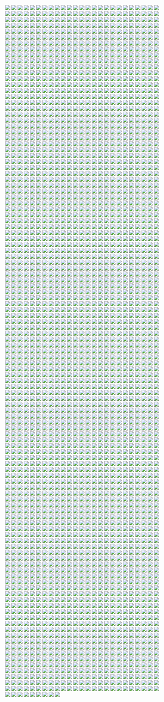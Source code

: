 <img src = "/1.jpg">
<img src = "/2.jpg">
<img src = "/3.jpg">
<img src = "/4.jpg">
<img src = "/5.jpg">
<img src = "/6.jpg">
<img src = "/7.jpg">
<img src = "/8.jpg">
<img src = "/9.jpg">
<img src = "/10.jpg">
<img src = "/11.jpg">
<img src = "/12.jpg">
<img src = "/13.jpg">
<img src = "/14.jpg">
<img src = "/15.jpg">
<img src = "/16.jpg">
<img src = "/17.jpg">
<img src = "/18.jpg">
<img src = "/19.jpg">
<img src = "/20.jpg">
<img src = "/21.jpg">
<img src = "/22.jpg">
<img src = "/23.jpg">
<img src = "/24.jpg">
<img src = "/25.jpg">
<img src = "/26.jpg">
<img src = "/27.jpg">
<img src = "/28.jpg">
<img src = "/29.jpg">
<img src = "/30.jpg">
<img src = "/31.jpg">
<img src = "/32.jpg">
<img src = "/33.jpg">
<img src = "/34.jpg">
<img src = "/35.jpg">
<img src = "/36.jpg">
<img src = "/37.jpg">
<img src = "/38.jpg">
<img src = "/39.jpg">
<img src = "/40.jpg">
<img src = "/41.jpg">
<img src = "/42.jpg">
<img src = "/43.jpg">
<img src = "/44.jpg">
<img src = "/45.jpg">
<img src = "/46.jpg">
<img src = "/47.jpg">
<img src = "/48.jpg">
<img src = "/49.jpg">
<img src = "/50.jpg">
<img src = "/51.jpg">
<img src = "/52.jpg">
<img src = "/53.jpg">
<img src = "/54.jpg">
<img src = "/55.jpg">
<img src = "/56.jpg">
<img src = "/57.jpg">
<img src = "/58.jpg">
<img src = "/59.jpg">
<img src = "/60.jpg">
<img src = "/61.jpg">
<img src = "/62.jpg">
<img src = "/63.jpg">
<img src = "/64.jpg">
<img src = "/65.jpg">
<img src = "/66.jpg">
<img src = "/67.jpg">
<img src = "/68.jpg">
<img src = "/69.jpg">
<img src = "/70.jpg">
<img src = "/71.jpg">
<img src = "/72.jpg">
<img src = "/73.jpg">
<img src = "/74.jpg">
<img src = "/75.jpg">
<img src = "/76.jpg">
<img src = "/77.jpg">
<img src = "/78.jpg">
<img src = "/79.jpg">
<img src = "/80.jpg">
<img src = "/81.jpg">
<img src = "/82.jpg">
<img src = "/83.jpg">
<img src = "/84.jpg">
<img src = "/85.jpg">
<img src = "/86.jpg">
<img src = "/87.jpg">
<img src = "/88.jpg">
<img src = "/89.jpg">
<img src = "/90.jpg">
<img src = "/91.jpg">
<img src = "/92.jpg">
<img src = "/93.jpg">
<img src = "/94.jpg">
<img src = "/95.jpg">
<img src = "/96.jpg">
<img src = "/97.jpg">
<img src = "/98.jpg">
<img src = "/99.jpg">
<img src = "/100.jpg">
<img src = "/101.jpg">
<img src = "/102.jpg">
<img src = "/103.jpg">
<img src = "/104.jpg">
<img src = "/105.jpg">
<img src = "/106.jpg">
<img src = "/107.jpg">
<img src = "/108.jpg">
<img src = "/109.jpg">
<img src = "/110.jpg">
<img src = "/111.jpg">
<img src = "/112.jpg">
<img src = "/113.jpg">
<img src = "/114.jpg">
<img src = "/115.jpg">
<img src = "/116.jpg">
<img src = "/117.jpg">
<img src = "/118.jpg">
<img src = "/119.jpg">
<img src = "/120.jpg">
<img src = "/121.jpg">
<img src = "/122.jpg">
<img src = "/123.jpg">
<img src = "/124.jpg">
<img src = "/125.jpg">
<img src = "/126.jpg">
<img src = "/127.jpg">
<img src = "/128.jpg">
<img src = "/129.jpg">
<img src = "/130.jpg">
<img src = "/131.jpg">
<img src = "/132.jpg">
<img src = "/133.jpg">
<img src = "/134.jpg">
<img src = "/135.jpg">
<img src = "/136.jpg">
<img src = "/137.jpg">
<img src = "/138.jpg">
<img src = "/139.jpg">
<img src = "/140.jpg">
<img src = "/141.jpg">
<img src = "/142.jpg">
<img src = "/143.jpg">
<img src = "/144.jpg">
<img src = "/145.jpg">
<img src = "/146.jpg">
<img src = "/147.jpg">
<img src = "/148.jpg">
<img src = "/149.jpg">
<img src = "/150.jpg">
<img src = "/151.jpg">
<img src = "/152.jpg">
<img src = "/153.jpg">
<img src = "/154.jpg">
<img src = "/155.jpg">
<img src = "/156.jpg">
<img src = "/157.jpg">
<img src = "/158.jpg">
<img src = "/159.jpg">
<img src = "/160.jpg">
<img src = "/161.jpg">
<img src = "/162.jpg">
<img src = "/163.jpg">
<img src = "/164.jpg">
<img src = "/165.jpg">
<img src = "/166.jpg">
<img src = "/167.jpg">
<img src = "/168.jpg">
<img src = "/169.jpg">
<img src = "/170.jpg">
<img src = "/171.jpg">
<img src = "/172.jpg">
<img src = "/173.jpg">
<img src = "/174.jpg">
<img src = "/175.jpg">
<img src = "/176.jpg">
<img src = "/177.jpg">
<img src = "/178.jpg">
<img src = "/179.jpg">
<img src = "/180.jpg">
<img src = "/181.jpg">
<img src = "/182.jpg">
<img src = "/183.jpg">
<img src = "/184.jpg">
<img src = "/185.jpg">
<img src = "/186.jpg">
<img src = "/187.jpg">
<img src = "/188.jpg">
<img src = "/189.jpg">
<img src = "/190.jpg">
<img src = "/191.jpg">
<img src = "/192.jpg">
<img src = "/193.jpg">
<img src = "/194.jpg">
<img src = "/195.jpg">
<img src = "/196.jpg">
<img src = "/197.jpg">
<img src = "/198.jpg">
<img src = "/199.jpg">
<img src = "/200.jpg">
<img src = "/201.jpg">
<img src = "/202.jpg">
<img src = "/203.jpg">
<img src = "/204.jpg">
<img src = "/205.jpg">
<img src = "/206.jpg">
<img src = "/207.jpg">
<img src = "/208.jpg">
<img src = "/209.jpg">
<img src = "/210.jpg">
<img src = "/211.jpg">
<img src = "/212.jpg">
<img src = "/213.jpg">
<img src = "/214.jpg">
<img src = "/215.jpg">
<img src = "/216.jpg">
<img src = "/217.jpg">
<img src = "/218.jpg">
<img src = "/219.jpg">
<img src = "/220.jpg">
<img src = "/221.jpg">
<img src = "/222.jpg">
<img src = "/223.jpg">
<img src = "/224.jpg">
<img src = "/225.jpg">
<img src = "/226.jpg">
<img src = "/227.jpg">
<img src = "/228.jpg">
<img src = "/229.jpg">
<img src = "/230.jpg">
<img src = "/231.jpg">
<img src = "/232.jpg">
<img src = "/233.jpg">
<img src = "/234.jpg">
<img src = "/235.jpg">
<img src = "/236.jpg">
<img src = "/237.jpg">
<img src = "/238.jpg">
<img src = "/239.jpg">
<img src = "/240.jpg">
<img src = "/241.jpg">
<img src = "/242.jpg">
<img src = "/243.jpg">
<img src = "/244.jpg">
<img src = "/245.jpg">
<img src = "/246.jpg">
<img src = "/247.jpg">
<img src = "/248.jpg">
<img src = "/249.jpg">
<img src = "/250.jpg">
<img src = "/251.jpg">
<img src = "/252.jpg">
<img src = "/253.jpg">
<img src = "/254.jpg">
<img src = "/255.jpg">
<img src = "/256.jpg">
<img src = "/257.jpg">
<img src = "/258.jpg">
<img src = "/259.jpg">
<img src = "/260.jpg">
<img src = "/261.jpg">
<img src = "/262.jpg">
<img src = "/263.jpg">
<img src = "/264.jpg">
<img src = "/265.jpg">
<img src = "/266.jpg">
<img src = "/267.jpg">
<img src = "/268.jpg">
<img src = "/269.jpg">
<img src = "/270.jpg">
<img src = "/271.jpg">
<img src = "/272.jpg">
<img src = "/273.jpg">
<img src = "/274.jpg">
<img src = "/275.jpg">
<img src = "/276.jpg">
<img src = "/277.jpg">
<img src = "/278.jpg">
<img src = "/279.jpg">
<img src = "/280.jpg">
<img src = "/281.jpg">
<img src = "/282.jpg">
<img src = "/283.jpg">
<img src = "/284.jpg">
<img src = "/285.jpg">
<img src = "/286.jpg">
<img src = "/287.jpg">
<img src = "/288.jpg">
<img src = "/289.jpg">
<img src = "/290.jpg">
<img src = "/291.jpg">
<img src = "/292.jpg">
<img src = "/293.jpg">
<img src = "/294.jpg">
<img src = "/295.jpg">
<img src = "/296.jpg">
<img src = "/297.jpg">
<img src = "/298.jpg">
<img src = "/299.jpg">
<img src = "/300.jpg">
<img src = "/301.jpg">
<img src = "/302.jpg">
<img src = "/303.jpg">
<img src = "/304.jpg">
<img src = "/305.jpg">
<img src = "/306.jpg">
<img src = "/307.jpg">
<img src = "/308.jpg">
<img src = "/309.jpg">
<img src = "/310.jpg">
<img src = "/311.jpg">
<img src = "/312.jpg">
<img src = "/313.jpg">
<img src = "/314.jpg">
<img src = "/315.jpg">
<img src = "/316.jpg">
<img src = "/317.jpg">
<img src = "/318.jpg">
<img src = "/319.jpg">
<img src = "/320.jpg">
<img src = "/321.jpg">
<img src = "/322.jpg">
<img src = "/323.jpg">
<img src = "/324.jpg">
<img src = "/325.jpg">
<img src = "/326.jpg">
<img src = "/327.jpg">
<img src = "/328.jpg">
<img src = "/329.jpg">
<img src = "/330.jpg">
<img src = "/331.jpg">
<img src = "/332.jpg">
<img src = "/333.jpg">
<img src = "/334.jpg">
<img src = "/335.jpg">
<img src = "/336.jpg">
<img src = "/337.jpg">
<img src = "/338.jpg">
<img src = "/339.jpg">
<img src = "/340.jpg">
<img src = "/341.jpg">
<img src = "/342.jpg">
<img src = "/343.jpg">
<img src = "/344.jpg">
<img src = "/345.jpg">
<img src = "/346.jpg">
<img src = "/347.jpg">
<img src = "/348.jpg">
<img src = "/349.jpg">
<img src = "/350.jpg">
<img src = "/351.jpg">
<img src = "/352.jpg">
<img src = "/353.jpg">
<img src = "/354.jpg">
<img src = "/355.jpg">
<img src = "/356.jpg">
<img src = "/357.jpg">
<img src = "/358.jpg">
<img src = "/359.jpg">
<img src = "/360.jpg">
<img src = "/361.jpg">
<img src = "/362.jpg">
<img src = "/363.jpg">
<img src = "/364.jpg">
<img src = "/365.jpg">
<img src = "/366.jpg">
<img src = "/367.jpg">
<img src = "/368.jpg">
<img src = "/369.jpg">
<img src = "/370.jpg">
<img src = "/371.jpg">
<img src = "/372.jpg">
<img src = "/373.jpg">
<img src = "/374.jpg">
<img src = "/375.jpg">
<img src = "/376.jpg">
<img src = "/377.jpg">
<img src = "/378.jpg">
<img src = "/379.jpg">
<img src = "/380.jpg">
<img src = "/381.jpg">
<img src = "/382.jpg">
<img src = "/383.jpg">
<img src = "/384.jpg">
<img src = "/385.jpg">
<img src = "/386.jpg">
<img src = "/387.jpg">
<img src = "/388.jpg">
<img src = "/389.jpg">
<img src = "/390.jpg">
<img src = "/391.jpg">
<img src = "/392.jpg">
<img src = "/393.jpg">
<img src = "/394.jpg">
<img src = "/395.jpg">
<img src = "/396.jpg">
<img src = "/397.jpg">
<img src = "/398.jpg">
<img src = "/399.jpg">
<img src = "/400.jpg">
<img src = "/401.jpg">
<img src = "/402.jpg">
<img src = "/403.jpg">
<img src = "/404.jpg">
<img src = "/405.jpg">
<img src = "/406.jpg">
<img src = "/407.jpg">
<img src = "/408.jpg">
<img src = "/409.jpg">
<img src = "/410.jpg">
<img src = "/411.jpg">
<img src = "/412.jpg">
<img src = "/413.jpg">
<img src = "/414.jpg">
<img src = "/415.jpg">
<img src = "/416.jpg">
<img src = "/417.jpg">
<img src = "/418.jpg">
<img src = "/419.jpg">
<img src = "/420.jpg">
<img src = "/421.jpg">
<img src = "/422.jpg">
<img src = "/423.jpg">
<img src = "/424.jpg">
<img src = "/425.jpg">
<img src = "/426.jpg">
<img src = "/427.jpg">
<img src = "/428.jpg">
<img src = "/429.jpg">
<img src = "/430.jpg">
<img src = "/431.jpg">
<img src = "/432.jpg">
<img src = "/433.jpg">
<img src = "/434.jpg">
<img src = "/435.jpg">
<img src = "/436.jpg">
<img src = "/437.jpg">
<img src = "/438.jpg">
<img src = "/439.jpg">
<img src = "/440.jpg">
<img src = "/441.jpg">
<img src = "/442.jpg">
<img src = "/443.jpg">
<img src = "/444.jpg">
<img src = "/445.jpg">
<img src = "/446.jpg">
<img src = "/447.jpg">
<img src = "/448.jpg">
<img src = "/449.jpg">
<img src = "/450.jpg">
<img src = "/451.jpg">
<img src = "/452.jpg">
<img src = "/453.jpg">
<img src = "/454.jpg">
<img src = "/455.jpg">
<img src = "/456.jpg">
<img src = "/457.jpg">
<img src = "/458.jpg">
<img src = "/459.jpg">
<img src = "/460.jpg">
<img src = "/461.jpg">
<img src = "/462.jpg">
<img src = "/463.jpg">
<img src = "/464.jpg">
<img src = "/465.jpg">
<img src = "/466.jpg">
<img src = "/467.jpg">
<img src = "/468.jpg">
<img src = "/469.jpg">
<img src = "/470.jpg">
<img src = "/471.jpg">
<img src = "/472.jpg">
<img src = "/473.jpg">
<img src = "/474.jpg">
<img src = "/475.jpg">
<img src = "/476.jpg">
<img src = "/477.jpg">
<img src = "/478.jpg">
<img src = "/479.jpg">
<img src = "/480.jpg">
<img src = "/481.jpg">
<img src = "/482.jpg">
<img src = "/483.jpg">
<img src = "/484.jpg">
<img src = "/485.jpg">
<img src = "/486.jpg">
<img src = "/487.jpg">
<img src = "/488.jpg">
<img src = "/489.jpg">
<img src = "/490.jpg">
<img src = "/491.jpg">
<img src = "/492.jpg">
<img src = "/493.jpg">
<img src = "/494.jpg">
<img src = "/495.jpg">
<img src = "/496.jpg">
<img src = "/497.jpg">
<img src = "/498.jpg">
<img src = "/499.jpg">
<img src = "/500.jpg">
<img src = "/501.jpg">
<img src = "/502.jpg">
<img src = "/503.jpg">
<img src = "/504.jpg">
<img src = "/505.jpg">
<img src = "/506.jpg">
<img src = "/507.jpg">
<img src = "/508.jpg">
<img src = "/509.jpg">
<img src = "/510.jpg">
<img src = "/511.jpg">
<img src = "/512.jpg">
<img src = "/513.jpg">
<img src = "/514.jpg">
<img src = "/515.jpg">
<img src = "/516.jpg">
<img src = "/517.jpg">
<img src = "/518.jpg">
<img src = "/519.jpg">
<img src = "/520.jpg">
<img src = "/521.jpg">
<img src = "/522.jpg">
<img src = "/523.jpg">
<img src = "/524.jpg">
<img src = "/525.jpg">
<img src = "/526.jpg">
<img src = "/527.jpg">
<img src = "/528.jpg">
<img src = "/529.jpg">
<img src = "/530.jpg">
<img src = "/531.jpg">
<img src = "/532.jpg">
<img src = "/533.jpg">
<img src = "/534.jpg">
<img src = "/535.jpg">
<img src = "/536.jpg">
<img src = "/537.jpg">
<img src = "/538.jpg">
<img src = "/539.jpg">
<img src = "/540.jpg">
<img src = "/541.jpg">
<img src = "/542.jpg">
<img src = "/543.jpg">
<img src = "/544.jpg">
<img src = "/545.jpg">
<img src = "/546.jpg">
<img src = "/547.jpg">
<img src = "/548.jpg">
<img src = "/549.jpg">
<img src = "/550.jpg">
<img src = "/551.jpg">
<img src = "/552.jpg">
<img src = "/553.jpg">
<img src = "/554.jpg">
<img src = "/555.jpg">
<img src = "/556.jpg">
<img src = "/557.jpg">
<img src = "/558.jpg">
<img src = "/559.jpg">
<img src = "/560.jpg">
<img src = "/561.jpg">
<img src = "/562.jpg">
<img src = "/563.jpg">
<img src = "/564.jpg">
<img src = "/565.jpg">
<img src = "/566.jpg">
<img src = "/567.jpg">
<img src = "/568.jpg">
<img src = "/569.jpg">
<img src = "/570.jpg">
<img src = "/571.jpg">
<img src = "/572.jpg">
<img src = "/573.jpg">
<img src = "/574.jpg">
<img src = "/575.jpg">
<img src = "/576.jpg">
<img src = "/577.jpg">
<img src = "/578.jpg">
<img src = "/579.jpg">
<img src = "/580.jpg">
<img src = "/581.jpg">
<img src = "/582.jpg">
<img src = "/583.jpg">
<img src = "/584.jpg">
<img src = "/585.jpg">
<img src = "/586.jpg">
<img src = "/587.jpg">
<img src = "/588.jpg">
<img src = "/589.jpg">
<img src = "/590.jpg">
<img src = "/591.jpg">
<img src = "/592.jpg">
<img src = "/593.jpg">
<img src = "/594.jpg">
<img src = "/595.jpg">
<img src = "/596.jpg">
<img src = "/597.jpg">
<img src = "/598.jpg">
<img src = "/599.jpg">
<img src = "/600.jpg">
<img src = "/601.jpg">
<img src = "/602.jpg">
<img src = "/603.jpg">
<img src = "/604.jpg">
<img src = "/605.jpg">
<img src = "/606.jpg">
<img src = "/607.jpg">
<img src = "/608.jpg">
<img src = "/609.jpg">
<img src = "/610.jpg">
<img src = "/611.jpg">
<img src = "/612.jpg">
<img src = "/613.jpg">
<img src = "/614.jpg">
<img src = "/615.jpg">
<img src = "/616.jpg">
<img src = "/617.jpg">
<img src = "/618.jpg">
<img src = "/619.jpg">
<img src = "/620.jpg">
<img src = "/621.jpg">
<img src = "/622.jpg">
<img src = "/623.jpg">
<img src = "/624.jpg">
<img src = "/625.jpg">
<img src = "/626.jpg">
<img src = "/627.jpg">
<img src = "/628.jpg">
<img src = "/629.jpg">
<img src = "/630.jpg">
<img src = "/631.jpg">
<img src = "/632.jpg">
<img src = "/633.jpg">
<img src = "/634.jpg">
<img src = "/635.jpg">
<img src = "/636.jpg">
<img src = "/637.jpg">
<img src = "/638.jpg">
<img src = "/639.jpg">
<img src = "/640.jpg">
<img src = "/641.jpg">
<img src = "/642.jpg">
<img src = "/643.jpg">
<img src = "/644.jpg">
<img src = "/645.jpg">
<img src = "/646.jpg">
<img src = "/647.jpg">
<img src = "/648.jpg">
<img src = "/649.jpg">
<img src = "/650.jpg">
<img src = "/651.jpg">
<img src = "/652.jpg">
<img src = "/653.jpg">
<img src = "/654.jpg">
<img src = "/655.jpg">
<img src = "/656.jpg">
<img src = "/657.jpg">
<img src = "/658.jpg">
<img src = "/659.jpg">
<img src = "/660.jpg">
<img src = "/661.jpg">
<img src = "/662.jpg">
<img src = "/663.jpg">
<img src = "/664.jpg">
<img src = "/665.jpg">
<img src = "/666.jpg">
<img src = "/667.jpg">
<img src = "/668.jpg">
<img src = "/669.jpg">
<img src = "/670.jpg">
<img src = "/671.jpg">
<img src = "/672.jpg">
<img src = "/673.jpg">
<img src = "/674.jpg">
<img src = "/675.jpg">
<img src = "/676.jpg">
<img src = "/677.jpg">
<img src = "/678.jpg">
<img src = "/679.jpg">
<img src = "/680.jpg">
<img src = "/681.jpg">
<img src = "/682.jpg">
<img src = "/683.jpg">
<img src = "/684.jpg">
<img src = "/685.jpg">
<img src = "/686.jpg">
<img src = "/687.jpg">
<img src = "/688.jpg">
<img src = "/689.jpg">
<img src = "/690.jpg">
<img src = "/691.jpg">
<img src = "/692.jpg">
<img src = "/693.jpg">
<img src = "/694.jpg">
<img src = "/695.jpg">
<img src = "/696.jpg">
<img src = "/697.jpg">
<img src = "/698.jpg">
<img src = "/699.jpg">
<img src = "/700.jpg">
<img src = "/701.jpg">
<img src = "/702.jpg">
<img src = "/703.jpg">
<img src = "/704.jpg">
<img src = "/705.jpg">
<img src = "/706.jpg">
<img src = "/707.jpg">
<img src = "/708.jpg">
<img src = "/709.jpg">
<img src = "/710.jpg">
<img src = "/711.jpg">
<img src = "/712.jpg">
<img src = "/713.jpg">
<img src = "/714.jpg">
<img src = "/715.jpg">
<img src = "/716.jpg">
<img src = "/717.jpg">
<img src = "/718.jpg">
<img src = "/719.jpg">
<img src = "/720.jpg">
<img src = "/721.jpg">
<img src = "/722.jpg">
<img src = "/723.jpg">
<img src = "/724.jpg">
<img src = "/725.jpg">
<img src = "/726.jpg">
<img src = "/727.jpg">
<img src = "/728.jpg">
<img src = "/729.jpg">
<img src = "/730.jpg">
<img src = "/731.jpg">
<img src = "/732.jpg">
<img src = "/733.jpg">
<img src = "/734.jpg">
<img src = "/735.jpg">
<img src = "/736.jpg">
<img src = "/737.jpg">
<img src = "/738.jpg">
<img src = "/739.jpg">
<img src = "/740.jpg">
<img src = "/741.jpg">
<img src = "/742.jpg">
<img src = "/743.jpg">
<img src = "/744.jpg">
<img src = "/745.jpg">
<img src = "/746.jpg">
<img src = "/747.jpg">
<img src = "/748.jpg">
<img src = "/749.jpg">
<img src = "/750.jpg">
<img src = "/751.jpg">
<img src = "/752.jpg">
<img src = "/753.jpg">
<img src = "/754.jpg">
<img src = "/755.jpg">
<img src = "/756.jpg">
<img src = "/757.jpg">
<img src = "/758.jpg">
<img src = "/759.jpg">
<img src = "/760.jpg">
<img src = "/761.jpg">
<img src = "/762.jpg">
<img src = "/763.jpg">
<img src = "/764.jpg">
<img src = "/765.jpg">
<img src = "/766.jpg">
<img src = "/767.jpg">
<img src = "/768.jpg">
<img src = "/769.jpg">
<img src = "/770.jpg">
<img src = "/771.jpg">
<img src = "/772.jpg">
<img src = "/773.jpg">
<img src = "/774.jpg">
<img src = "/775.jpg">
<img src = "/776.jpg">
<img src = "/777.jpg">
<img src = "/778.jpg">
<img src = "/779.jpg">
<img src = "/780.jpg">
<img src = "/781.jpg">
<img src = "/782.jpg">
<img src = "/783.jpg">
<img src = "/784.jpg">
<img src = "/785.jpg">
<img src = "/786.jpg">
<img src = "/787.jpg">
<img src = "/788.jpg">
<img src = "/789.jpg">
<img src = "/790.jpg">
<img src = "/791.jpg">
<img src = "/792.jpg">
<img src = "/793.jpg">
<img src = "/794.jpg">
<img src = "/795.jpg">
<img src = "/796.jpg">
<img src = "/797.jpg">
<img src = "/798.jpg">
<img src = "/799.jpg">
<img src = "/800.jpg">
<img src = "/801.jpg">
<img src = "/802.jpg">
<img src = "/803.jpg">
<img src = "/804.jpg">
<img src = "/805.jpg">
<img src = "/806.jpg">
<img src = "/807.jpg">
<img src = "/808.jpg">
<img src = "/809.jpg">
<img src = "/810.jpg">
<img src = "/811.jpg">
<img src = "/812.jpg">
<img src = "/813.jpg">
<img src = "/814.jpg">
<img src = "/815.jpg">
<img src = "/816.jpg">
<img src = "/817.jpg">
<img src = "/818.jpg">
<img src = "/819.jpg">
<img src = "/820.jpg">
<img src = "/821.jpg">
<img src = "/822.jpg">
<img src = "/823.jpg">
<img src = "/824.jpg">
<img src = "/825.jpg">
<img src = "/826.jpg">
<img src = "/827.jpg">
<img src = "/828.jpg">
<img src = "/829.jpg">
<img src = "/830.jpg">
<img src = "/831.jpg">
<img src = "/832.jpg">
<img src = "/833.jpg">
<img src = "/834.jpg">
<img src = "/835.jpg">
<img src = "/836.jpg">
<img src = "/837.jpg">
<img src = "/838.jpg">
<img src = "/839.jpg">
<img src = "/840.jpg">
<img src = "/841.jpg">
<img src = "/842.jpg">
<img src = "/843.jpg">
<img src = "/844.jpg">
<img src = "/845.jpg">
<img src = "/846.jpg">
<img src = "/847.jpg">
<img src = "/848.jpg">
<img src = "/849.jpg">
<img src = "/850.jpg">
<img src = "/851.jpg">
<img src = "/852.jpg">
<img src = "/853.jpg">
<img src = "/854.jpg">
<img src = "/855.jpg">
<img src = "/856.jpg">
<img src = "/857.jpg">
<img src = "/858.jpg">
<img src = "/859.jpg">
<img src = "/860.jpg">
<img src = "/861.jpg">
<img src = "/862.jpg">
<img src = "/863.jpg">
<img src = "/864.jpg">
<img src = "/865.jpg">
<img src = "/866.jpg">
<img src = "/867.jpg">
<img src = "/868.jpg">
<img src = "/869.jpg">
<img src = "/870.jpg">
<img src = "/871.jpg">
<img src = "/872.jpg">
<img src = "/873.jpg">
<img src = "/874.jpg">
<img src = "/875.jpg">
<img src = "/876.jpg">
<img src = "/877.jpg">
<img src = "/878.jpg">
<img src = "/879.jpg">
<img src = "/880.jpg">
<img src = "/881.jpg">
<img src = "/882.jpg">
<img src = "/883.jpg">
<img src = "/884.jpg">
<img src = "/885.jpg">
<img src = "/886.jpg">
<img src = "/887.jpg">
<img src = "/888.jpg">
<img src = "/889.jpg">
<img src = "/890.jpg">
<img src = "/891.jpg">
<img src = "/892.jpg">
<img src = "/893.jpg">
<img src = "/894.jpg">
<img src = "/895.jpg">
<img src = "/896.jpg">
<img src = "/897.jpg">
<img src = "/898.jpg">
<img src = "/899.jpg">
<img src = "/900.jpg">
<img src = "/901.jpg">
<img src = "/902.jpg">
<img src = "/903.jpg">
<img src = "/904.jpg">
<img src = "/905.jpg">
<img src = "/906.jpg">
<img src = "/907.jpg">
<img src = "/908.jpg">
<img src = "/909.jpg">
<img src = "/910.jpg">
<img src = "/911.jpg">
<img src = "/912.jpg">
<img src = "/913.jpg">
<img src = "/914.jpg">
<img src = "/915.jpg">
<img src = "/916.jpg">
<img src = "/917.jpg">
<img src = "/918.jpg">
<img src = "/919.jpg">
<img src = "/920.jpg">
<img src = "/921.jpg">
<img src = "/922.jpg">
<img src = "/923.jpg">
<img src = "/924.jpg">
<img src = "/925.jpg">
<img src = "/926.jpg">
<img src = "/927.jpg">
<img src = "/928.jpg">
<img src = "/929.jpg">
<img src = "/930.jpg">
<img src = "/931.jpg">
<img src = "/932.jpg">
<img src = "/933.jpg">
<img src = "/934.jpg">
<img src = "/935.jpg">
<img src = "/936.jpg">
<img src = "/937.jpg">
<img src = "/938.jpg">
<img src = "/939.jpg">
<img src = "/940.jpg">
<img src = "/941.jpg">
<img src = "/942.jpg">
<img src = "/943.jpg">
<img src = "/944.jpg">
<img src = "/945.jpg">
<img src = "/946.jpg">
<img src = "/947.jpg">
<img src = "/948.jpg">
<img src = "/949.jpg">
<img src = "/950.jpg">
<img src = "/951.jpg">
<img src = "/952.jpg">
<img src = "/953.jpg">
<img src = "/954.jpg">
<img src = "/955.jpg">
<img src = "/956.jpg">
<img src = "/957.jpg">
<img src = "/958.jpg">
<img src = "/959.jpg">
<img src = "/960.jpg">
<img src = "/961.jpg">
<img src = "/962.jpg">
<img src = "/963.jpg">
<img src = "/964.jpg">
<img src = "/965.jpg">
<img src = "/966.jpg">
<img src = "/967.jpg">
<img src = "/968.jpg">
<img src = "/969.jpg">
<img src = "/970.jpg">
<img src = "/971.jpg">
<img src = "/972.jpg">
<img src = "/973.jpg">
<img src = "/974.jpg">
<img src = "/975.jpg">
<img src = "/976.jpg">
<img src = "/977.jpg">
<img src = "/978.jpg">
<img src = "/979.jpg">
<img src = "/980.jpg">
<img src = "/981.jpg">
<img src = "/982.jpg">
<img src = "/983.jpg">
<img src = "/984.jpg">
<img src = "/985.jpg">
<img src = "/986.jpg">
<img src = "/987.jpg">
<img src = "/988.jpg">
<img src = "/989.jpg">
<img src = "/990.jpg">
<img src = "/991.jpg">
<img src = "/992.jpg">
<img src = "/993.jpg">
<img src = "/994.jpg">
<img src = "/995.jpg">
<img src = "/996.jpg">
<img src = "/997.jpg">
<img src = "/998.jpg">
<img src = "/999.jpg">
<img src = "/1000.jpg">
<img src = "/1001.jpg">
<img src = "/1002.jpg">
<img src = "/1003.jpg">
<img src = "/1004.jpg">
<img src = "/1005.jpg">
<img src = "/1006.jpg">
<img src = "/1007.jpg">
<img src = "/1008.jpg">
<img src = "/1009.jpg">
<img src = "/1010.jpg">
<img src = "/1011.jpg">
<img src = "/1012.jpg">
<img src = "/1013.jpg">
<img src = "/1014.jpg">
<img src = "/1015.jpg">
<img src = "/1016.jpg">
<img src = "/1017.jpg">
<img src = "/1018.jpg">
<img src = "/1019.jpg">
<img src = "/1020.jpg">
<img src = "/1021.jpg">
<img src = "/1022.jpg">
<img src = "/1023.jpg">
<img src = "/1024.jpg">
<img src = "/1025.jpg">
<img src = "/1026.jpg">
<img src = "/1027.jpg">
<img src = "/1028.jpg">
<img src = "/1029.jpg">
<img src = "/1030.jpg">
<img src = "/1031.jpg">
<img src = "/1032.jpg">
<img src = "/1033.jpg">
<img src = "/1034.jpg">
<img src = "/1035.jpg">
<img src = "/1036.jpg">
<img src = "/1037.jpg">
<img src = "/1038.jpg">
<img src = "/1039.jpg">
<img src = "/1040.jpg">
<img src = "/1041.jpg">
<img src = "/1042.jpg">
<img src = "/1043.jpg">
<img src = "/1044.jpg">
<img src = "/1045.jpg">
<img src = "/1046.jpg">
<img src = "/1047.jpg">
<img src = "/1048.jpg">
<img src = "/1049.jpg">
<img src = "/1050.jpg">
<img src = "/1051.jpg">
<img src = "/1052.jpg">
<img src = "/1053.jpg">
<img src = "/1054.jpg">
<img src = "/1055.jpg">
<img src = "/1056.jpg">
<img src = "/1057.jpg">
<img src = "/1058.jpg">
<img src = "/1059.jpg">
<img src = "/1060.jpg">
<img src = "/1061.jpg">
<img src = "/1062.jpg">
<img src = "/1063.jpg">
<img src = "/1064.jpg">
<img src = "/1065.jpg">
<img src = "/1066.jpg">
<img src = "/1067.jpg">
<img src = "/1068.jpg">
<img src = "/1069.jpg">
<img src = "/1070.jpg">
<img src = "/1071.jpg">
<img src = "/1072.jpg">
<img src = "/1073.jpg">
<img src = "/1074.jpg">
<img src = "/1075.jpg">
<img src = "/1076.jpg">
<img src = "/1077.jpg">
<img src = "/1078.jpg">
<img src = "/1079.jpg">
<img src = "/1080.jpg">
<img src = "/1081.jpg">
<img src = "/1082.jpg">
<img src = "/1083.jpg">
<img src = "/1084.jpg">
<img src = "/1085.jpg">
<img src = "/1086.jpg">
<img src = "/1087.jpg">
<img src = "/1088.jpg">
<img src = "/1089.jpg">
<img src = "/1090.jpg">
<img src = "/1091.jpg">
<img src = "/1092.jpg">
<img src = "/1093.jpg">
<img src = "/1094.jpg">
<img src = "/1095.jpg">
<img src = "/1096.jpg">
<img src = "/1097.jpg">
<img src = "/1098.jpg">
<img src = "/1099.jpg">
<img src = "/1100.jpg">
<img src = "/1101.jpg">
<img src = "/1102.jpg">
<img src = "/1103.jpg">
<img src = "/1104.jpg">
<img src = "/1105.jpg">
<img src = "/1106.jpg">
<img src = "/1107.jpg">
<img src = "/1108.jpg">
<img src = "/1109.jpg">
<img src = "/1110.jpg">
<img src = "/1111.jpg">
<img src = "/1112.jpg">
<img src = "/1113.jpg">
<img src = "/1114.jpg">
<img src = "/1115.jpg">
<img src = "/1116.jpg">
<img src = "/1117.jpg">
<img src = "/1118.jpg">
<img src = "/1119.jpg">
<img src = "/1120.jpg">
<img src = "/1121.jpg">
<img src = "/1122.jpg">
<img src = "/1123.jpg">
<img src = "/1124.jpg">
<img src = "/1125.jpg">
<img src = "/1126.jpg">
<img src = "/1127.jpg">
<img src = "/1128.jpg">
<img src = "/1129.jpg">
<img src = "/1130.jpg">
<img src = "/1131.jpg">
<img src = "/1132.jpg">
<img src = "/1133.jpg">
<img src = "/1134.jpg">
<img src = "/1135.jpg">
<img src = "/1136.jpg">
<img src = "/1137.jpg">
<img src = "/1138.jpg">
<img src = "/1139.jpg">
<img src = "/1140.jpg">
<img src = "/1141.jpg">
<img src = "/1142.jpg">
<img src = "/1143.jpg">
<img src = "/1144.jpg">
<img src = "/1145.jpg">
<img src = "/1146.jpg">
<img src = "/1147.jpg">
<img src = "/1148.jpg">
<img src = "/1149.jpg">
<img src = "/1150.jpg">
<img src = "/1151.jpg">
<img src = "/1152.jpg">
<img src = "/1153.jpg">
<img src = "/1154.jpg">
<img src = "/1155.jpg">
<img src = "/1156.jpg">
<img src = "/1157.jpg">
<img src = "/1158.jpg">
<img src = "/1159.jpg">
<img src = "/1160.jpg">
<img src = "/1161.jpg">
<img src = "/1162.jpg">
<img src = "/1163.jpg">
<img src = "/1164.jpg">
<img src = "/1165.jpg">
<img src = "/1166.jpg">
<img src = "/1167.jpg">
<img src = "/1168.jpg">
<img src = "/1169.jpg">
<img src = "/1170.jpg">
<img src = "/1171.jpg">
<img src = "/1172.jpg">
<img src = "/1173.jpg">
<img src = "/1174.jpg">
<img src = "/1175.jpg">
<img src = "/1176.jpg">
<img src = "/1177.jpg">
<img src = "/1178.jpg">
<img src = "/1179.jpg">
<img src = "/1180.jpg">
<img src = "/1181.jpg">
<img src = "/1182.jpg">
<img src = "/1183.jpg">
<img src = "/1184.jpg">
<img src = "/1185.jpg">
<img src = "/1186.jpg">
<img src = "/1187.jpg">
<img src = "/1188.jpg">
<img src = "/1189.jpg">
<img src = "/1190.jpg">
<img src = "/1191.jpg">
<img src = "/1192.jpg">
<img src = "/1193.jpg">
<img src = "/1194.jpg">
<img src = "/1195.jpg">
<img src = "/1196.jpg">
<img src = "/1197.jpg">
<img src = "/1198.jpg">
<img src = "/1199.jpg">
<img src = "/1200.jpg">
<img src = "/1201.jpg">
<img src = "/1202.jpg">
<img src = "/1203.jpg">
<img src = "/1204.jpg">
<img src = "/1205.jpg">
<img src = "/1206.jpg">
<img src = "/1207.jpg">
<img src = "/1208.jpg">
<img src = "/1209.jpg">
<img src = "/1210.jpg">
<img src = "/1211.jpg">
<img src = "/1212.jpg">
<img src = "/1213.jpg">
<img src = "/1214.jpg">
<img src = "/1215.jpg">
<img src = "/1216.jpg">
<img src = "/1217.jpg">
<img src = "/1218.jpg">
<img src = "/1219.jpg">
<img src = "/1220.jpg">
<img src = "/1221.jpg">
<img src = "/1222.jpg">
<img src = "/1223.jpg">
<img src = "/1224.jpg">
<img src = "/1225.jpg">
<img src = "/1226.jpg">
<img src = "/1227.jpg">
<img src = "/1228.jpg">
<img src = "/1229.jpg">
<img src = "/1230.jpg">
<img src = "/1231.jpg">
<img src = "/1232.jpg">
<img src = "/1233.jpg">
<img src = "/1234.jpg">
<img src = "/1235.jpg">
<img src = "/1236.jpg">
<img src = "/1237.jpg">
<img src = "/1238.jpg">
<img src = "/1239.jpg">
<img src = "/1240.jpg">
<img src = "/1241.jpg">
<img src = "/1242.jpg">
<img src = "/1243.jpg">
<img src = "/1244.jpg">
<img src = "/1245.jpg">
<img src = "/1246.jpg">
<img src = "/1247.jpg">
<img src = "/1248.jpg">
<img src = "/1249.jpg">
<img src = "/1250.jpg">
<img src = "/1251.jpg">
<img src = "/1252.jpg">
<img src = "/1253.jpg">
<img src = "/1254.jpg">
<img src = "/1255.jpg">
<img src = "/1256.jpg">
<img src = "/1257.jpg">
<img src = "/1258.jpg">
<img src = "/1259.jpg">
<img src = "/1260.jpg">
<img src = "/1261.jpg">
<img src = "/1262.jpg">
<img src = "/1263.jpg">
<img src = "/1264.jpg">
<img src = "/1265.jpg">
<img src = "/1266.jpg">
<img src = "/1267.jpg">
<img src = "/1268.jpg">
<img src = "/1269.jpg">
<img src = "/1270.jpg">
<img src = "/1271.jpg">
<img src = "/1272.jpg">
<img src = "/1273.jpg">
<img src = "/1274.jpg">
<img src = "/1275.jpg">
<img src = "/1276.jpg">
<img src = "/1277.jpg">
<img src = "/1278.jpg">
<img src = "/1279.jpg">
<img src = "/1280.jpg">
<img src = "/1281.jpg">
<img src = "/1282.jpg">
<img src = "/1283.jpg">
<img src = "/1284.jpg">
<img src = "/1285.jpg">
<img src = "/1286.jpg">
<img src = "/1287.jpg">
<img src = "/1288.jpg">
<img src = "/1289.jpg">
<img src = "/1290.jpg">
<img src = "/1291.jpg">
<img src = "/1292.jpg">
<img src = "/1293.jpg">
<img src = "/1294.jpg">
<img src = "/1295.jpg">
<img src = "/1296.jpg">
<img src = "/1297.jpg">
<img src = "/1298.jpg">
<img src = "/1299.jpg">
<img src = "/1300.jpg">
<img src = "/1301.jpg">
<img src = "/1302.jpg">
<img src = "/1303.jpg">
<img src = "/1304.jpg">
<img src = "/1305.jpg">
<img src = "/1306.jpg">
<img src = "/1307.jpg">
<img src = "/1308.jpg">
<img src = "/1309.jpg">
<img src = "/1310.jpg">
<img src = "/1311.jpg">
<img src = "/1312.jpg">
<img src = "/1313.jpg">
<img src = "/1314.jpg">
<img src = "/1315.jpg">
<img src = "/1316.jpg">
<img src = "/1317.jpg">
<img src = "/1318.jpg">
<img src = "/1319.jpg">
<img src = "/1320.jpg">
<img src = "/1321.jpg">
<img src = "/1322.jpg">
<img src = "/1323.jpg">
<img src = "/1324.jpg">
<img src = "/1325.jpg">
<img src = "/1326.jpg">
<img src = "/1327.jpg">
<img src = "/1328.jpg">
<img src = "/1329.jpg">
<img src = "/1330.jpg">
<img src = "/1331.jpg">
<img src = "/1332.jpg">
<img src = "/1333.jpg">
<img src = "/1334.jpg">
<img src = "/1335.jpg">
<img src = "/1336.jpg">
<img src = "/1337.jpg">
<img src = "/1338.jpg">
<img src = "/1339.jpg">
<img src = "/1340.jpg">
<img src = "/1341.jpg">
<img src = "/1342.jpg">
<img src = "/1343.jpg">
<img src = "/1344.jpg">
<img src = "/1345.jpg">
<img src = "/1346.jpg">
<img src = "/1347.jpg">
<img src = "/1348.jpg">
<img src = "/1349.jpg">
<img src = "/1350.jpg">
<img src = "/1351.jpg">
<img src = "/1352.jpg">
<img src = "/1353.jpg">
<img src = "/1354.jpg">
<img src = "/1355.jpg">
<img src = "/1356.jpg">
<img src = "/1357.jpg">
<img src = "/1358.jpg">
<img src = "/1359.jpg">
<img src = "/1360.jpg">
<img src = "/1361.jpg">
<img src = "/1362.jpg">
<img src = "/1363.jpg">
<img src = "/1364.jpg">
<img src = "/1365.jpg">
<img src = "/1366.jpg">
<img src = "/1367.jpg">
<img src = "/1368.jpg">
<img src = "/1369.jpg">
<img src = "/1370.jpg">
<img src = "/1371.jpg">
<img src = "/1372.jpg">
<img src = "/1373.jpg">
<img src = "/1374.jpg">
<img src = "/1375.jpg">
<img src = "/1376.jpg">
<img src = "/1377.jpg">
<img src = "/1378.jpg">
<img src = "/1379.jpg">
<img src = "/1380.jpg">
<img src = "/1381.jpg">
<img src = "/1382.jpg">
<img src = "/1383.jpg">
<img src = "/1384.jpg">
<img src = "/1385.jpg">
<img src = "/1386.jpg">
<img src = "/1387.jpg">
<img src = "/1388.jpg">
<img src = "/1389.jpg">
<img src = "/1390.jpg">
<img src = "/1391.jpg">
<img src = "/1392.jpg">
<img src = "/1393.jpg">
<img src = "/1394.jpg">
<img src = "/1395.jpg">
<img src = "/1396.jpg">
<img src = "/1397.jpg">
<img src = "/1398.jpg">
<img src = "/1399.jpg">
<img src = "/1400.jpg">
<img src = "/1401.jpg">
<img src = "/1402.jpg">
<img src = "/1403.jpg">
<img src = "/1404.jpg">
<img src = "/1405.jpg">
<img src = "/1406.jpg">
<img src = "/1407.jpg">
<img src = "/1408.jpg">
<img src = "/1409.jpg">
<img src = "/1410.jpg">
<img src = "/1411.jpg">
<img src = "/1412.jpg">
<img src = "/1413.jpg">
<img src = "/1414.jpg">
<img src = "/1415.jpg">
<img src = "/1416.jpg">
<img src = "/1417.jpg">
<img src = "/1418.jpg">
<img src = "/1419.jpg">
<img src = "/1420.jpg">
<img src = "/1421.jpg">
<img src = "/1422.jpg">
<img src = "/1423.jpg">
<img src = "/1424.jpg">
<img src = "/1425.jpg">
<img src = "/1426.jpg">
<img src = "/1427.jpg">
<img src = "/1428.jpg">
<img src = "/1429.jpg">
<img src = "/1430.jpg">
<img src = "/1431.jpg">
<img src = "/1432.jpg">
<img src = "/1433.jpg">
<img src = "/1434.jpg">
<img src = "/1435.jpg">
<img src = "/1436.jpg">
<img src = "/1437.jpg">
<img src = "/1438.jpg">
<img src = "/1439.jpg">
<img src = "/1440.jpg">
<img src = "/1441.jpg">
<img src = "/1442.jpg">
<img src = "/1443.jpg">
<img src = "/1444.jpg">
<img src = "/1445.jpg">
<img src = "/1446.jpg">
<img src = "/1447.jpg">
<img src = "/1448.jpg">
<img src = "/1449.jpg">
<img src = "/1450.jpg">
<img src = "/1451.jpg">
<img src = "/1452.jpg">
<img src = "/1453.jpg">
<img src = "/1454.jpg">
<img src = "/1455.jpg">
<img src = "/1456.jpg">
<img src = "/1457.jpg">
<img src = "/1458.jpg">
<img src = "/1459.jpg">
<img src = "/1460.jpg">
<img src = "/1461.jpg">
<img src = "/1462.jpg">
<img src = "/1463.jpg">
<img src = "/1464.jpg">
<img src = "/1465.jpg">
<img src = "/1466.jpg">
<img src = "/1467.jpg">
<img src = "/1468.jpg">
<img src = "/1469.jpg">
<img src = "/1470.jpg">
<img src = "/1471.jpg">
<img src = "/1472.jpg">
<img src = "/1473.jpg">
<img src = "/1474.jpg">
<img src = "/1475.jpg">
<img src = "/1476.jpg">
<img src = "/1477.jpg">
<img src = "/1478.jpg">
<img src = "/1479.jpg">
<img src = "/1480.jpg">
<img src = "/1481.jpg">
<img src = "/1482.jpg">
<img src = "/1483.jpg">
<img src = "/1484.jpg">
<img src = "/1485.jpg">
<img src = "/1486.jpg">
<img src = "/1487.jpg">
<img src = "/1488.jpg">
<img src = "/1489.jpg">
<img src = "/1490.jpg">
<img src = "/1491.jpg">
<img src = "/1492.jpg">
<img src = "/1493.jpg">
<img src = "/1494.jpg">
<img src = "/1495.jpg">
<img src = "/1496.jpg">
<img src = "/1497.jpg">
<img src = "/1498.jpg">
<img src = "/1499.jpg">
<img src = "/1500.jpg">
<img src = "/1501.jpg">
<img src = "/1502.jpg">
<img src = "/1503.jpg">
<img src = "/1504.jpg">
<img src = "/1505.jpg">
<img src = "/1506.jpg">
<img src = "/1507.jpg">
<img src = "/1508.jpg">
<img src = "/1509.jpg">
<img src = "/1510.jpg">
<img src = "/1511.jpg">
<img src = "/1512.jpg">
<img src = "/1513.jpg">
<img src = "/1514.jpg">
<img src = "/1515.jpg">
<img src = "/1516.jpg">
<img src = "/1517.jpg">
<img src = "/1518.jpg">
<img src = "/1519.jpg">
<img src = "/1520.jpg">
<img src = "/1521.jpg">
<img src = "/1522.jpg">
<img src = "/1523.jpg">
<img src = "/1524.jpg">
<img src = "/1525.jpg">
<img src = "/1526.jpg">
<img src = "/1527.jpg">
<img src = "/1528.jpg">
<img src = "/1529.jpg">
<img src = "/1530.jpg">
<img src = "/1531.jpg">
<img src = "/1532.jpg">
<img src = "/1533.jpg">
<img src = "/1534.jpg">
<img src = "/1535.jpg">
<img src = "/1536.jpg">
<img src = "/1537.jpg">
<img src = "/1538.jpg">
<img src = "/1539.jpg">
<img src = "/1540.jpg">
<img src = "/1541.jpg">
<img src = "/1542.jpg">
<img src = "/1543.jpg">
<img src = "/1544.jpg">
<img src = "/1545.jpg">
<img src = "/1546.jpg">
<img src = "/1547.jpg">
<img src = "/1548.jpg">
<img src = "/1549.jpg">
<img src = "/1550.jpg">
<img src = "/1551.jpg">
<img src = "/1552.jpg">
<img src = "/1553.jpg">
<img src = "/1554.jpg">
<img src = "/1555.jpg">
<img src = "/1556.jpg">
<img src = "/1557.jpg">
<img src = "/1558.jpg">
<img src = "/1559.jpg">
<img src = "/1560.jpg">
<img src = "/1561.jpg">
<img src = "/1562.jpg">
<img src = "/1563.jpg">
<img src = "/1564.jpg">
<img src = "/1565.jpg">
<img src = "/1566.jpg">
<img src = "/1567.jpg">
<img src = "/1568.jpg">
<img src = "/1569.jpg">
<img src = "/1570.jpg">
<img src = "/1571.jpg">
<img src = "/1572.jpg">
<img src = "/1573.jpg">
<img src = "/1574.jpg">
<img src = "/1575.jpg">
<img src = "/1576.jpg">
<img src = "/1577.jpg">
<img src = "/1578.jpg">
<img src = "/1579.jpg">
<img src = "/1580.jpg">
<img src = "/1581.jpg">
<img src = "/1582.jpg">
<img src = "/1583.jpg">
<img src = "/1584.jpg">
<img src = "/1585.jpg">
<img src = "/1586.jpg">
<img src = "/1587.jpg">
<img src = "/1588.jpg">
<img src = "/1589.jpg">
<img src = "/1590.jpg">
<img src = "/1591.jpg">
<img src = "/1592.jpg">
<img src = "/1593.jpg">
<img src = "/1594.jpg">
<img src = "/1595.jpg">
<img src = "/1596.jpg">
<img src = "/1597.jpg">
<img src = "/1598.jpg">
<img src = "/1599.jpg">
<img src = "/1600.jpg">
<img src = "/1601.jpg">
<img src = "/1602.jpg">
<img src = "/1603.jpg">
<img src = "/1604.jpg">
<img src = "/1605.jpg">
<img src = "/1606.jpg">
<img src = "/1607.jpg">
<img src = "/1608.jpg">
<img src = "/1609.jpg">
<img src = "/1610.jpg">
<img src = "/1611.jpg">
<img src = "/1612.jpg">
<img src = "/1613.jpg">
<img src = "/1614.jpg">
<img src = "/1615.jpg">
<img src = "/1616.jpg">
<img src = "/1617.jpg">
<img src = "/1618.jpg">
<img src = "/1619.jpg">
<img src = "/1620.jpg">
<img src = "/1621.jpg">
<img src = "/1622.jpg">
<img src = "/1623.jpg">
<img src = "/1624.jpg">
<img src = "/1625.jpg">
<img src = "/1626.jpg">
<img src = "/1627.jpg">
<img src = "/1628.jpg">
<img src = "/1629.jpg">
<img src = "/1630.jpg">
<img src = "/1631.jpg">
<img src = "/1632.jpg">
<img src = "/1633.jpg">
<img src = "/1634.jpg">
<img src = "/1635.jpg">
<img src = "/1636.jpg">
<img src = "/1637.jpg">
<img src = "/1638.jpg">
<img src = "/1639.jpg">
<img src = "/1640.jpg">
<img src = "/1641.jpg">
<img src = "/1642.jpg">
<img src = "/1643.jpg">
<img src = "/1644.jpg">
<img src = "/1645.jpg">
<img src = "/1646.jpg">
<img src = "/1647.jpg">
<img src = "/1648.jpg">
<img src = "/1649.jpg">
<img src = "/1650.jpg">
<img src = "/1651.jpg">
<img src = "/1652.jpg">
<img src = "/1653.jpg">
<img src = "/1654.jpg">
<img src = "/1655.jpg">
<img src = "/1656.jpg">
<img src = "/1657.jpg">
<img src = "/1658.jpg">
<img src = "/1659.jpg">
<img src = "/1660.jpg">
<img src = "/1661.jpg">
<img src = "/1662.jpg">
<img src = "/1663.jpg">
<img src = "/1664.jpg">
<img src = "/1665.jpg">
<img src = "/1666.jpg">
<img src = "/1667.jpg">
<img src = "/1668.jpg">
<img src = "/1669.jpg">
<img src = "/1670.jpg">
<img src = "/1671.jpg">
<img src = "/1672.jpg">
<img src = "/1673.jpg">
<img src = "/1674.jpg">
<img src = "/1675.jpg">
<img src = "/1676.jpg">
<img src = "/1677.jpg">
<img src = "/1678.jpg">
<img src = "/1679.jpg">
<img src = "/1680.jpg">
<img src = "/1681.jpg">
<img src = "/1682.jpg">
<img src = "/1683.jpg">
<img src = "/1684.jpg">
<img src = "/1685.jpg">
<img src = "/1686.jpg">
<img src = "/1687.jpg">
<img src = "/1688.jpg">
<img src = "/1689.jpg">
<img src = "/1690.jpg">
<img src = "/1691.jpg">
<img src = "/1692.jpg">
<img src = "/1693.jpg">
<img src = "/1694.jpg">
<img src = "/1695.jpg">
<img src = "/1696.jpg">
<img src = "/1697.jpg">
<img src = "/1698.jpg">
<img src = "/1699.jpg">
<img src = "/1700.jpg">
<img src = "/1701.jpg">
<img src = "/1702.jpg">
<img src = "/1703.jpg">
<img src = "/1704.jpg">
<img src = "/1705.jpg">
<img src = "/1706.jpg">
<img src = "/1707.jpg">
<img src = "/1708.jpg">
<img src = "/1709.jpg">
<img src = "/1710.jpg">
<img src = "/1711.jpg">
<img src = "/1712.jpg">
<img src = "/1713.jpg">
<img src = "/1714.jpg">
<img src = "/1715.jpg">
<img src = "/1716.jpg">
<img src = "/1717.jpg">
<img src = "/1718.jpg">
<img src = "/1719.jpg">
<img src = "/1720.jpg">
<img src = "/1721.jpg">
<img src = "/1722.jpg">
<img src = "/1723.jpg">
<img src = "/1724.jpg">
<img src = "/1725.jpg">
<img src = "/1726.jpg">
<img src = "/1727.jpg">
<img src = "/1728.jpg">
<img src = "/1729.jpg">
<img src = "/1730.jpg">
<img src = "/1731.jpg">
<img src = "/1732.jpg">
<img src = "/1733.jpg">
<img src = "/1734.jpg">
<img src = "/1735.jpg">
<img src = "/1736.jpg">
<img src = "/1737.jpg">
<img src = "/1738.jpg">
<img src = "/1739.jpg">
<img src = "/1740.jpg">
<img src = "/1741.jpg">
<img src = "/1742.jpg">
<img src = "/1743.jpg">
<img src = "/1744.jpg">
<img src = "/1745.jpg">
<img src = "/1746.jpg">
<img src = "/1747.jpg">
<img src = "/1748.jpg">
<img src = "/1749.jpg">
<img src = "/1750.jpg">
<img src = "/1751.jpg">
<img src = "/1752.jpg">
<img src = "/1753.jpg">
<img src = "/1754.jpg">
<img src = "/1755.jpg">
<img src = "/1756.jpg">
<img src = "/1757.jpg">
<img src = "/1758.jpg">
<img src = "/1759.jpg">
<img src = "/1760.jpg">
<img src = "/1761.jpg">
<img src = "/1762.jpg">
<img src = "/1763.jpg">
<img src = "/1764.jpg">
<img src = "/1765.jpg">
<img src = "/1766.jpg">
<img src = "/1767.jpg">
<img src = "/1768.jpg">
<img src = "/1769.jpg">
<img src = "/1770.jpg">
<img src = "/1771.jpg">
<img src = "/1772.jpg">
<img src = "/1773.jpg">
<img src = "/1774.jpg">
<img src = "/1775.jpg">
<img src = "/1776.jpg">
<img src = "/1777.jpg">
<img src = "/1778.jpg">
<img src = "/1779.jpg">
<img src = "/1780.jpg">
<img src = "/1781.jpg">
<img src = "/1782.jpg">
<img src = "/1783.jpg">
<img src = "/1784.jpg">
<img src = "/1785.jpg">
<img src = "/1786.jpg">
<img src = "/1787.jpg">
<img src = "/1788.jpg">
<img src = "/1789.jpg">
<img src = "/1790.jpg">
<img src = "/1791.jpg">
<img src = "/1792.jpg">
<img src = "/1793.jpg">
<img src = "/1794.jpg">
<img src = "/1795.jpg">
<img src = "/1796.jpg">
<img src = "/1797.jpg">
<img src = "/1798.jpg">
<img src = "/1799.jpg">
<img src = "/1800.jpg">
<img src = "/1801.jpg">
<img src = "/1802.jpg">
<img src = "/1803.jpg">
<img src = "/1804.jpg">
<img src = "/1805.jpg">
<img src = "/1806.jpg">
<img src = "/1807.jpg">
<img src = "/1808.jpg">
<img src = "/1809.jpg">
<img src = "/1810.jpg">
<img src = "/1811.jpg">
<img src = "/1812.jpg">
<img src = "/1813.jpg">
<img src = "/1814.jpg">
<img src = "/1815.jpg">
<img src = "/1816.jpg">
<img src = "/1817.jpg">
<img src = "/1818.jpg">
<img src = "/1819.jpg">
<img src = "/1820.jpg">
<img src = "/1821.jpg">
<img src = "/1822.jpg">
<img src = "/1823.jpg">
<img src = "/1824.jpg">
<img src = "/1825.jpg">
<img src = "/1826.jpg">
<img src = "/1827.jpg">
<img src = "/1828.jpg">
<img src = "/1829.jpg">
<img src = "/1830.jpg">
<img src = "/1831.jpg">
<img src = "/1832.jpg">
<img src = "/1833.jpg">
<img src = "/1834.jpg">
<img src = "/1835.jpg">
<img src = "/1836.jpg">
<img src = "/1837.jpg">
<img src = "/1838.jpg">
<img src = "/1839.jpg">
<img src = "/1840.jpg">
<img src = "/1841.jpg">
<img src = "/1842.jpg">
<img src = "/1843.jpg">
<img src = "/1844.jpg">
<img src = "/1845.jpg">
<img src = "/1846.jpg">
<img src = "/1847.jpg">
<img src = "/1848.jpg">
<img src = "/1849.jpg">
<img src = "/1850.jpg">
<img src = "/1851.jpg">
<img src = "/1852.jpg">
<img src = "/1853.jpg">
<img src = "/1854.jpg">
<img src = "/1855.jpg">
<img src = "/1856.jpg">
<img src = "/1857.jpg">
<img src = "/1858.jpg">
<img src = "/1859.jpg">
<img src = "/1860.jpg">
<img src = "/1861.jpg">
<img src = "/1862.jpg">
<img src = "/1863.jpg">
<img src = "/1864.jpg">
<img src = "/1865.jpg">
<img src = "/1866.jpg">
<img src = "/1867.jpg">
<img src = "/1868.jpg">
<img src = "/1869.jpg">
<img src = "/1870.jpg">
<img src = "/1871.jpg">
<img src = "/1872.jpg">
<img src = "/1873.jpg">
<img src = "/1874.jpg">
<img src = "/1875.jpg">
<img src = "/1876.jpg">
<img src = "/1877.jpg">
<img src = "/1878.jpg">
<img src = "/1879.jpg">
<img src = "/1880.jpg">
<img src = "/1881.jpg">
<img src = "/1882.jpg">
<img src = "/1883.jpg">
<img src = "/1884.jpg">
<img src = "/1885.jpg">
<img src = "/1886.jpg">
<img src = "/1887.jpg">
<img src = "/1888.jpg">
<img src = "/1889.jpg">
<img src = "/1890.jpg">
<img src = "/1891.jpg">
<img src = "/1892.jpg">
<img src = "/1893.jpg">
<img src = "/1894.jpg">
<img src = "/1895.jpg">
<img src = "/1896.jpg">
<img src = "/1897.jpg">
<img src = "/1898.jpg">
<img src = "/1899.jpg">
<img src = "/1900.jpg">
<img src = "/1901.jpg">
<img src = "/1902.jpg">
<img src = "/1903.jpg">
<img src = "/1904.jpg">
<img src = "/1905.jpg">
<img src = "/1906.jpg">
<img src = "/1907.jpg">
<img src = "/1908.jpg">
<img src = "/1909.jpg">
<img src = "/1910.jpg">
<img src = "/1911.jpg">
<img src = "/1912.jpg">
<img src = "/1913.jpg">
<img src = "/1914.jpg">
<img src = "/1915.jpg">
<img src = "/1916.jpg">
<img src = "/1917.jpg">
<img src = "/1918.jpg">
<img src = "/1919.jpg">
<img src = "/1920.jpg">
<img src = "/1921.jpg">
<img src = "/1922.jpg">
<img src = "/1923.jpg">
<img src = "/1924.jpg">
<img src = "/1925.jpg">
<img src = "/1926.jpg">
<img src = "/1927.jpg">
<img src = "/1928.jpg">
<img src = "/1929.jpg">
<img src = "/1930.jpg">
<img src = "/1931.jpg">
<img src = "/1932.jpg">
<img src = "/1933.jpg">
<img src = "/1934.jpg">
<img src = "/1935.jpg">
<img src = "/1936.jpg">
<img src = "/1937.jpg">
<img src = "/1938.jpg">
<img src = "/1939.jpg">
<img src = "/1940.jpg">
<img src = "/1941.jpg">
<img src = "/1942.jpg">
<img src = "/1943.jpg">
<img src = "/1944.jpg">
<img src = "/1945.jpg">
<img src = "/1946.jpg">
<img src = "/1947.jpg">
<img src = "/1948.jpg">
<img src = "/1949.jpg">
<img src = "/1950.jpg">
<img src = "/1951.jpg">
<img src = "/1952.jpg">
<img src = "/1953.jpg">
<img src = "/1954.jpg">
<img src = "/1955.jpg">
<img src = "/1956.jpg">
<img src = "/1957.jpg">
<img src = "/1958.jpg">
<img src = "/1959.jpg">
<img src = "/1960.jpg">
<img src = "/1961.jpg">
<img src = "/1962.jpg">
<img src = "/1963.jpg">
<img src = "/1964.jpg">
<img src = "/1965.jpg">
<img src = "/1966.jpg">
<img src = "/1967.jpg">
<img src = "/1968.jpg">
<img src = "/1969.jpg">
<img src = "/1970.jpg">
<img src = "/1971.jpg">
<img src = "/1972.jpg">
<img src = "/1973.jpg">
<img src = "/1974.jpg">
<img src = "/1975.jpg">
<img src = "/1976.jpg">
<img src = "/1977.jpg">
<img src = "/1978.jpg">
<img src = "/1979.jpg">
<img src = "/1980.jpg">
<img src = "/1981.jpg">
<img src = "/1982.jpg">
<img src = "/1983.jpg">
<img src = "/1984.jpg">
<img src = "/1985.jpg">
<img src = "/1986.jpg">
<img src = "/1987.jpg">
<img src = "/1988.jpg">
<img src = "/1989.jpg">
<img src = "/1990.jpg">
<img src = "/1991.jpg">
<img src = "/1992.jpg">
<img src = "/1993.jpg">
<img src = "/1994.jpg">
<img src = "/1995.jpg">
<img src = "/1996.jpg">
<img src = "/1997.jpg">
<img src = "/1998.jpg">
<img src = "/1999.jpg">
<img src = "/2000.jpg">
<img src = "/2001.jpg">
<img src = "/2002.jpg">
<img src = "/2003.jpg">
<img src = "/2004.jpg">
<img src = "/2005.jpg">
<img src = "/2006.jpg">
<img src = "/2007.jpg">
<img src = "/2008.jpg">
<img src = "/2009.jpg">
<img src = "/2010.jpg">
<img src = "/2011.jpg">
<img src = "/2012.jpg">
<img src = "/2013.jpg">
<img src = "/2014.jpg">
<img src = "/2015.jpg">
<img src = "/2016.jpg">
<img src = "/2017.jpg">
<img src = "/2018.jpg">
<img src = "/2019.jpg">
<img src = "/2020.jpg">
<img src = "/2021.jpg">
<img src = "/2022.jpg">
<img src = "/2023.jpg">
<img src = "/2024.jpg">
<img src = "/2025.jpg">
<img src = "/2026.jpg">
<img src = "/2027.jpg">
<img src = "/2028.jpg">
<img src = "/2029.jpg">
<img src = "/2030.jpg">
<img src = "/2031.jpg">
<img src = "/2032.jpg">
<img src = "/2033.jpg">
<img src = "/2034.jpg">
<img src = "/2035.jpg">
<img src = "/2036.jpg">
<img src = "/2037.jpg">
<img src = "/2038.jpg">
<img src = "/2039.jpg">
<img src = "/2040.jpg">
<img src = "/2041.jpg">
<img src = "/2042.jpg">
<img src = "/2043.jpg">
<img src = "/2044.jpg">
<img src = "/2045.jpg">
<img src = "/2046.jpg">
<img src = "/2047.jpg">
<img src = "/2048.jpg">
<img src = "/2049.jpg">
<img src = "/2050.jpg">
<img src = "/2051.jpg">
<img src = "/2052.jpg">
<img src = "/2053.jpg">
<img src = "/2054.jpg">
<img src = "/2055.jpg">
<img src = "/2056.jpg">
<img src = "/2057.jpg">
<img src = "/2058.jpg">
<img src = "/2059.jpg">
<img src = "/2060.jpg">
<img src = "/2061.jpg">
<img src = "/2062.jpg">
<img src = "/2063.jpg">
<img src = "/2064.jpg">
<img src = "/2065.jpg">
<img src = "/2066.jpg">
<img src = "/2067.jpg">
<img src = "/2068.jpg">
<img src = "/2069.jpg">
<img src = "/2070.jpg">
<img src = "/2071.jpg">
<img src = "/2072.jpg">
<img src = "/2073.jpg">
<img src = "/2074.jpg">
<img src = "/2075.jpg">
<img src = "/2076.jpg">
<img src = "/2077.jpg">
<img src = "/2078.jpg">
<img src = "/2079.jpg">
<img src = "/2080.jpg">
<img src = "/2081.jpg">
<img src = "/2082.jpg">
<img src = "/2083.jpg">
<img src = "/2084.jpg">
<img src = "/2085.jpg">
<img src = "/2086.jpg">
<img src = "/2087.jpg">
<img src = "/2088.jpg">
<img src = "/2089.jpg">
<img src = "/2090.jpg">
<img src = "/2091.jpg">
<img src = "/2092.jpg">
<img src = "/2093.jpg">
<img src = "/2094.jpg">
<img src = "/2095.jpg">
<img src = "/2096.jpg">
<img src = "/2097.jpg">
<img src = "/2098.jpg">
<img src = "/2099.jpg">
<img src = "/2100.jpg">
<img src = "/2101.jpg">
<img src = "/2102.jpg">
<img src = "/2103.jpg">
<img src = "/2104.jpg">
<img src = "/2105.jpg">
<img src = "/2106.jpg">
<img src = "/2107.jpg">
<img src = "/2108.jpg">
<img src = "/2109.jpg">
<img src = "/2110.jpg">
<img src = "/2111.jpg">
<img src = "/2112.jpg">
<img src = "/2113.jpg">
<img src = "/2114.jpg">
<img src = "/2115.jpg">
<img src = "/2116.jpg">
<img src = "/2117.jpg">
<img src = "/2118.jpg">
<img src = "/2119.jpg">
<img src = "/2120.jpg">
<img src = "/2121.jpg">
<img src = "/2122.jpg">
<img src = "/2123.jpg">
<img src = "/2124.jpg">
<img src = "/2125.jpg">
<img src = "/2126.jpg">
<img src = "/2127.jpg">
<img src = "/2128.jpg">
<img src = "/2129.jpg">
<img src = "/2130.jpg">
<img src = "/2131.jpg">
<img src = "/2132.jpg">
<img src = "/2133.jpg">
<img src = "/2134.jpg">
<img src = "/2135.jpg">
<img src = "/2136.jpg">
<img src = "/2137.jpg">
<img src = "/2138.jpg">
<img src = "/2139.jpg">
<img src = "/2140.jpg">
<img src = "/2141.jpg">
<img src = "/2142.jpg">
<img src = "/2143.jpg">
<img src = "/2144.jpg">
<img src = "/2145.jpg">
<img src = "/2146.jpg">
<img src = "/2147.jpg">
<img src = "/2148.jpg">
<img src = "/2149.jpg">
<img src = "/2150.jpg">
<img src = "/2151.jpg">
<img src = "/2152.jpg">
<img src = "/2153.jpg">
<img src = "/2154.jpg">
<img src = "/2155.jpg">
<img src = "/2156.jpg">
<img src = "/2157.jpg">
<img src = "/2158.jpg">
<img src = "/2159.jpg">
<img src = "/2160.jpg">
<img src = "/2161.jpg">
<img src = "/2162.jpg">
<img src = "/2163.jpg">
<img src = "/2164.jpg">
<img src = "/2165.jpg">
<img src = "/2166.jpg">
<img src = "/2167.jpg">
<img src = "/2168.jpg">
<img src = "/2169.jpg">
<img src = "/2170.jpg">
<img src = "/2171.jpg">
<img src = "/2172.jpg">
<img src = "/2173.jpg">
<img src = "/2174.jpg">
<img src = "/2175.jpg">
<img src = "/2176.jpg">
<img src = "/2177.jpg">
<img src = "/2178.jpg">
<img src = "/2179.jpg">
<img src = "/2180.jpg">
<img src = "/2181.jpg">
<img src = "/2182.jpg">
<img src = "/2183.jpg">
<img src = "/2184.jpg">
<img src = "/2185.jpg">
<img src = "/2186.jpg">
<img src = "/2187.jpg">
<img src = "/2188.jpg">
<img src = "/2189.jpg">
<img src = "/2190.jpg">
<img src = "/2191.jpg">
<img src = "/2192.jpg">
<img src = "/2193.jpg">
<img src = "/2194.jpg">
<img src = "/2195.jpg">
<img src = "/2196.jpg">
<img src = "/2197.jpg">
<img src = "/2198.jpg">
<img src = "/2199.jpg">
<img src = "/2200.jpg">
<img src = "/2201.jpg">
<img src = "/2202.jpg">
<img src = "/2203.jpg">
<img src = "/2204.jpg">
<img src = "/2205.jpg">
<img src = "/2206.jpg">
<img src = "/2207.jpg">
<img src = "/2208.jpg">
<img src = "/2209.jpg">
<img src = "/2210.jpg">
<img src = "/2211.jpg">
<img src = "/2212.jpg">
<img src = "/2213.jpg">
<img src = "/2214.jpg">
<img src = "/2215.jpg">
<img src = "/2216.jpg">
<img src = "/2217.jpg">
<img src = "/2218.jpg">
<img src = "/2219.jpg">
<img src = "/2220.jpg">
<img src = "/2221.jpg">
<img src = "/2222.jpg">
<img src = "/2223.jpg">
<img src = "/2224.jpg">
<img src = "/2225.jpg">
<img src = "/2226.jpg">
<img src = "/2227.jpg">
<img src = "/2228.jpg">
<img src = "/2229.jpg">
<img src = "/2230.jpg">
<img src = "/2231.jpg">
<img src = "/2232.jpg">
<img src = "/2233.jpg">
<img src = "/2234.jpg">
<img src = "/2235.jpg">
<img src = "/2236.jpg">
<img src = "/2237.jpg">
<img src = "/2238.jpg">
<img src = "/2239.jpg">
<img src = "/2240.jpg">
<img src = "/2241.jpg">
<img src = "/2242.jpg">
<img src = "/2243.jpg">
<img src = "/2244.jpg">
<img src = "/2245.jpg">
<img src = "/2246.jpg">
<img src = "/2247.jpg">
<img src = "/2248.jpg">
<img src = "/2249.jpg">
<img src = "/2250.jpg">
<img src = "/2251.jpg">
<img src = "/2252.jpg">
<img src = "/2253.jpg">
<img src = "/2254.jpg">
<img src = "/2255.jpg">
<img src = "/2256.jpg">
<img src = "/2257.jpg">
<img src = "/2258.jpg">
<img src = "/2259.jpg">
<img src = "/2260.jpg">
<img src = "/2261.jpg">
<img src = "/2262.jpg">
<img src = "/2263.jpg">
<img src = "/2264.jpg">
<img src = "/2265.jpg">
<img src = "/2266.jpg">
<img src = "/2267.jpg">
<img src = "/2268.jpg">
<img src = "/2269.jpg">
<img src = "/2270.jpg">
<img src = "/2271.jpg">
<img src = "/2272.jpg">
<img src = "/2273.jpg">
<img src = "/2274.jpg">
<img src = "/2275.jpg">
<img src = "/2276.jpg">
<img src = "/2277.jpg">
<img src = "/2278.jpg">
<img src = "/2279.jpg">
<img src = "/2280.jpg">
<img src = "/2281.jpg">
<img src = "/2282.jpg">
<img src = "/2283.jpg">
<img src = "/2284.jpg">
<img src = "/2285.jpg">
<img src = "/2286.jpg">
<img src = "/2287.jpg">
<img src = "/2288.jpg">
<img src = "/2289.jpg">
<img src = "/2290.jpg">
<img src = "/2291.jpg">
<img src = "/2292.jpg">
<img src = "/2293.jpg">
<img src = "/2294.jpg">
<img src = "/2295.jpg">
<img src = "/2296.jpg">
<img src = "/2297.jpg">
<img src = "/2298.jpg">
<img src = "/2299.jpg">
<img src = "/2300.jpg">
<img src = "/2301.jpg">
<img src = "/2302.jpg">
<img src = "/2303.jpg">
<img src = "/2304.jpg">
<img src = "/2305.jpg">
<img src = "/2306.jpg">
<img src = "/2307.jpg">
<img src = "/2308.jpg">
<img src = "/2309.jpg">
<img src = "/2310.jpg">
<img src = "/2311.jpg">
<img src = "/2312.jpg">
<img src = "/2313.jpg">
<img src = "/2314.jpg">
<img src = "/2315.jpg">
<img src = "/2316.jpg">
<img src = "/2317.jpg">
<img src = "/2318.jpg">
<img src = "/2319.jpg">
<img src = "/2320.jpg">
<img src = "/2321.jpg">
<img src = "/2322.jpg">
<img src = "/2323.jpg">
<img src = "/2324.jpg">
<img src = "/2325.jpg">
<img src = "/2326.jpg">
<img src = "/2327.jpg">
<img src = "/2328.jpg">
<img src = "/2329.jpg">
<img src = "/2330.jpg">
<img src = "/2331.jpg">
<img src = "/2332.jpg">
<img src = "/2333.jpg">
<img src = "/2334.jpg">
<img src = "/2335.jpg">
<img src = "/2336.jpg">
<img src = "/2337.jpg">
<img src = "/2338.jpg">
<img src = "/2339.jpg">
<img src = "/2340.jpg">
<img src = "/2341.jpg">
<img src = "/2342.jpg">
<img src = "/2343.jpg">
<img src = "/2344.jpg">
<img src = "/2345.jpg">
<img src = "/2346.jpg">
<img src = "/2347.jpg">
<img src = "/2348.jpg">
<img src = "/2349.jpg">
<img src = "/2350.jpg">
<img src = "/2351.jpg">
<img src = "/2352.jpg">
<img src = "/2353.jpg">
<img src = "/2354.jpg">
<img src = "/2355.jpg">
<img src = "/2356.jpg">
<img src = "/2357.jpg">
<img src = "/2358.jpg">
<img src = "/2359.jpg">
<img src = "/2360.jpg">
<img src = "/2361.jpg">
<img src = "/2362.jpg">
<img src = "/2363.jpg">
<img src = "/2364.jpg">
<img src = "/2365.jpg">
<img src = "/2366.jpg">
<img src = "/2367.jpg">
<img src = "/2368.jpg">
<img src = "/2369.jpg">
<img src = "/2370.jpg">
<img src = "/2371.jpg">
<img src = "/2372.jpg">
<img src = "/2373.jpg">
<img src = "/2374.jpg">
<img src = "/2375.jpg">
<img src = "/2376.jpg">
<img src = "/2377.jpg">
<img src = "/2378.jpg">
<img src = "/2379.jpg">
<img src = "/2380.jpg">
<img src = "/2381.jpg">
<img src = "/2382.jpg">
<img src = "/2383.jpg">
<img src = "/2384.jpg">
<img src = "/2385.jpg">
<img src = "/2386.jpg">
<img src = "/2387.jpg">
<img src = "/2388.jpg">
<img src = "/2389.jpg">
<img src = "/2390.jpg">
<img src = "/2391.jpg">
<img src = "/2392.jpg">
<img src = "/2393.jpg">
<img src = "/2394.jpg">
<img src = "/2395.jpg">
<img src = "/2396.jpg">
<img src = "/2397.jpg">
<img src = "/2398.jpg">
<img src = "/2399.jpg">
<img src = "/2400.jpg">
<img src = "/2401.jpg">
<img src = "/2402.jpg">
<img src = "/2403.jpg">
<img src = "/2404.jpg">
<img src = "/2405.jpg">
<img src = "/2406.jpg">
<img src = "/2407.jpg">
<img src = "/2408.jpg">
<img src = "/2409.jpg">
<img src = "/2410.jpg">
<img src = "/2411.jpg">
<img src = "/2412.jpg">
<img src = "/2413.jpg">
<img src = "/2414.jpg">
<img src = "/2415.jpg">
<img src = "/2416.jpg">
<img src = "/2417.jpg">
<img src = "/2418.jpg">
<img src = "/2419.jpg">
<img src = "/2420.jpg">
<img src = "/2421.jpg">
<img src = "/2422.jpg">
<img src = "/2423.jpg">
<img src = "/2424.jpg">
<img src = "/2425.jpg">
<img src = "/2426.jpg">
<img src = "/2427.jpg">
<img src = "/2428.jpg">
<img src = "/2429.jpg">
<img src = "/2430.jpg">
<img src = "/2431.jpg">
<img src = "/2432.jpg">
<img src = "/2433.jpg">
<img src = "/2434.jpg">
<img src = "/2435.jpg">
<img src = "/2436.jpg">
<img src = "/2437.jpg">
<img src = "/2438.jpg">
<img src = "/2439.jpg">
<img src = "/2440.jpg">
<img src = "/2441.jpg">
<img src = "/2442.jpg">
<img src = "/2443.jpg">
<img src = "/2444.jpg">
<img src = "/2445.jpg">
<img src = "/2446.jpg">
<img src = "/2447.jpg">
<img src = "/2448.jpg">
<img src = "/2449.jpg">
<img src = "/2450.jpg">
<img src = "/2451.jpg">
<img src = "/2452.jpg">
<img src = "/2453.jpg">
<img src = "/2454.jpg">
<img src = "/2455.jpg">
<img src = "/2456.jpg">
<img src = "/2457.jpg">
<img src = "/2458.jpg">
<img src = "/2459.jpg">
<img src = "/2460.jpg">
<img src = "/2461.jpg">
<img src = "/2462.jpg">
<img src = "/2463.jpg">
<img src = "/2464.jpg">
<img src = "/2465.jpg">
<img src = "/2466.jpg">
<img src = "/2467.jpg">
<img src = "/2468.jpg">
<img src = "/2469.jpg">
<img src = "/2470.jpg">
<img src = "/2471.jpg">
<img src = "/2472.jpg">
<img src = "/2473.jpg">
<img src = "/2474.jpg">
<img src = "/2475.jpg">
<img src = "/2476.jpg">
<img src = "/2477.jpg">
<img src = "/2478.jpg">
<img src = "/2479.jpg">
<img src = "/2480.jpg">
<img src = "/2481.jpg">
<img src = "/2482.jpg">
<img src = "/2483.jpg">
<img src = "/2484.jpg">
<img src = "/2485.jpg">
<img src = "/2486.jpg">
<img src = "/2487.jpg">
<img src = "/2488.jpg">
<img src = "/2489.jpg">
<img src = "/2490.jpg">
<img src = "/2491.jpg">
<img src = "/2492.jpg">
<img src = "/2493.jpg">
<img src = "/2494.jpg">
<img src = "/2495.jpg">
<img src = "/2496.jpg">
<img src = "/2497.jpg">
<img src = "/2498.jpg">
<img src = "/2499.jpg">
<img src = "/2500.jpg">
<img src = "/2501.jpg">
<img src = "/2502.jpg">
<img src = "/2503.jpg">
<img src = "/2504.jpg">
<img src = "/2505.jpg">
<img src = "/2506.jpg">
<img src = "/2507.jpg">
<img src = "/2508.jpg">
<img src = "/2509.jpg">
<img src = "/2510.jpg">
<img src = "/2511.jpg">
<img src = "/2512.jpg">
<img src = "/2513.jpg">
<img src = "/2514.jpg">
<img src = "/2515.jpg">
<img src = "/2516.jpg">
<img src = "/2517.jpg">
<img src = "/2518.jpg">
<img src = "/2519.jpg">
<img src = "/2520.jpg">
<img src = "/2521.jpg">
<img src = "/2522.jpg">
<img src = "/2523.jpg">
<img src = "/2524.jpg">
<img src = "/2525.jpg">
<img src = "/2526.jpg">
<img src = "/2527.jpg">
<img src = "/2528.jpg">
<img src = "/2529.jpg">
<img src = "/2530.jpg">
<img src = "/2531.jpg">
<img src = "/2532.jpg">
<img src = "/2533.jpg">
<img src = "/2534.jpg">
<img src = "/2535.jpg">
<img src = "/2536.jpg">
<img src = "/2537.jpg">
<img src = "/2538.jpg">
<img src = "/2539.jpg">
<img src = "/2540.jpg">
<img src = "/2541.jpg">
<img src = "/2542.jpg">
<img src = "/2543.jpg">
<img src = "/2544.jpg">
<img src = "/2545.jpg">
<img src = "/2546.jpg">
<img src = "/2547.jpg">
<img src = "/2548.jpg">
<img src = "/2549.jpg">
<img src = "/2550.jpg">
<img src = "/2551.jpg">
<img src = "/2552.jpg">
<img src = "/2553.jpg">
<img src = "/2554.jpg">
<img src = "/2555.jpg">
<img src = "/2556.jpg">
<img src = "/2557.jpg">
<img src = "/2558.jpg">
<img src = "/2559.jpg">
<img src = "/2560.jpg">
<img src = "/2561.jpg">
<img src = "/2562.jpg">
<img src = "/2563.jpg">
<img src = "/2564.jpg">
<img src = "/2565.jpg">
<img src = "/2566.jpg">
<img src = "/2567.jpg">
<img src = "/2568.jpg">
<img src = "/2569.jpg">
<img src = "/2570.jpg">
<img src = "/2571.jpg">
<img src = "/2572.jpg">
<img src = "/2573.jpg">
<img src = "/2574.jpg">
<img src = "/2575.jpg">
<img src = "/2576.jpg">
<img src = "/2577.jpg">
<img src = "/2578.jpg">
<img src = "/2579.jpg">
<img src = "/2580.jpg">
<img src = "/2581.jpg">
<img src = "/2582.jpg">
<img src = "/2583.jpg">
<img src = "/2584.jpg">
<img src = "/2585.jpg">
<img src = "/2586.jpg">
<img src = "/2587.jpg">
<img src = "/2588.jpg">
<img src = "/2589.jpg">
<img src = "/2590.jpg">
<img src = "/2591.jpg">
<img src = "/2592.jpg">
<img src = "/2593.jpg">
<img src = "/2594.jpg">
<img src = "/2595.jpg">
<img src = "/2596.jpg">
<img src = "/2597.jpg">
<img src = "/2598.jpg">
<img src = "/2599.jpg">
<img src = "/2600.jpg">
<img src = "/2601.jpg">
<img src = "/2602.jpg">
<img src = "/2603.jpg">
<img src = "/2604.jpg">
<img src = "/2605.jpg">
<img src = "/2606.jpg">
<img src = "/2607.jpg">
<img src = "/2608.jpg">
<img src = "/2609.jpg">
<img src = "/2610.jpg">
<img src = "/2611.jpg">
<img src = "/2612.jpg">
<img src = "/2613.jpg">
<img src = "/2614.jpg">
<img src = "/2615.jpg">
<img src = "/2616.jpg">
<img src = "/2617.jpg">
<img src = "/2618.jpg">
<img src = "/2619.jpg">
<img src = "/2620.jpg">
<img src = "/2621.jpg">
<img src = "/2622.jpg">
<img src = "/2623.jpg">
<img src = "/2624.jpg">
<img src = "/2625.jpg">
<img src = "/2626.jpg">
<img src = "/2627.jpg">
<img src = "/2628.jpg">
<img src = "/2629.jpg">
<img src = "/2630.jpg">
<img src = "/2631.jpg">
<img src = "/2632.jpg">
<img src = "/2633.jpg">
<img src = "/2634.jpg">
<img src = "/2635.jpg">
<img src = "/2636.jpg">
<img src = "/2637.jpg">
<img src = "/2638.jpg">
<img src = "/2639.jpg">
<img src = "/2640.jpg">
<img src = "/2641.jpg">
<img src = "/2642.jpg">
<img src = "/2643.jpg">
<img src = "/2644.jpg">
<img src = "/2645.jpg">
<img src = "/2646.jpg">
<img src = "/2647.jpg">
<img src = "/2648.jpg">
<img src = "/2649.jpg">
<img src = "/2650.jpg">
<img src = "/2651.jpg">
<img src = "/2652.jpg">
<img src = "/2653.jpg">
<img src = "/2654.jpg">
<img src = "/2655.jpg">
<img src = "/2656.jpg">
<img src = "/2657.jpg">
<img src = "/2658.jpg">
<img src = "/2659.jpg">
<img src = "/2660.jpg">
<img src = "/2661.jpg">
<img src = "/2662.jpg">
<img src = "/2663.jpg">
<img src = "/2664.jpg">
<img src = "/2665.jpg">
<img src = "/2666.jpg">
<img src = "/2667.jpg">
<img src = "/2668.jpg">
<img src = "/2669.jpg">
<img src = "/2670.jpg">
<img src = "/2671.jpg">
<img src = "/2672.jpg">
<img src = "/2673.jpg">
<img src = "/2674.jpg">
<img src = "/2675.jpg">
<img src = "/2676.jpg">
<img src = "/2677.jpg">
<img src = "/2678.jpg">
<img src = "/2679.jpg">
<img src = "/2680.jpg">
<img src = "/2681.jpg">
<img src = "/2682.jpg">
<img src = "/2683.jpg">
<img src = "/2684.jpg">
<img src = "/2685.jpg">
<img src = "/2686.jpg">
<img src = "/2687.jpg">
<img src = "/2688.jpg">
<img src = "/2689.jpg">
<img src = "/2690.jpg">
<img src = "/2691.jpg">
<img src = "/2692.jpg">
<img src = "/2693.jpg">
<img src = "/2694.jpg">
<img src = "/2695.jpg">
<img src = "/2696.jpg">
<img src = "/2697.jpg">
<img src = "/2698.jpg">
<img src = "/2699.jpg">
<img src = "/2700.jpg">
<img src = "/2701.jpg">
<img src = "/2702.jpg">
<img src = "/2703.jpg">
<img src = "/2704.jpg">
<img src = "/2705.jpg">
<img src = "/2706.jpg">
<img src = "/2707.jpg">
<img src = "/2708.jpg">
<img src = "/2709.jpg">
<img src = "/2710.jpg">
<img src = "/2711.jpg">
<img src = "/2712.jpg">
<img src = "/2713.jpg">
<img src = "/2714.jpg">
<img src = "/2715.jpg">
<img src = "/2716.jpg">
<img src = "/2717.jpg">
<img src = "/2718.jpg">
<img src = "/2719.jpg">
<img src = "/2720.jpg">
<img src = "/2721.jpg">
<img src = "/2722.jpg">
<img src = "/2723.jpg">
<img src = "/2724.jpg">
<img src = "/2725.jpg">
<img src = "/2726.jpg">
<img src = "/2727.jpg">
<img src = "/2728.jpg">
<img src = "/2729.jpg">
<img src = "/2730.jpg">
<img src = "/2731.jpg">
<img src = "/2732.jpg">
<img src = "/2733.jpg">
<img src = "/2734.jpg">
<img src = "/2735.jpg">
<img src = "/2736.jpg">
<img src = "/2737.jpg">
<img src = "/2738.jpg">
<img src = "/2739.jpg">
<img src = "/2740.jpg">
<img src = "/2741.jpg">
<img src = "/2742.jpg">
<img src = "/2743.jpg">
<img src = "/2744.jpg">
<img src = "/2745.jpg">
<img src = "/2746.jpg">
<img src = "/2747.jpg">
<img src = "/2748.jpg">
<img src = "/2749.jpg">
<img src = "/2750.jpg">
<img src = "/2751.jpg">
<img src = "/2752.jpg">
<img src = "/2753.jpg">
<img src = "/2754.jpg">
<img src = "/2755.jpg">
<img src = "/2756.jpg">
<img src = "/2757.jpg">
<img src = "/2758.jpg">
<img src = "/2759.jpg">
<img src = "/2760.jpg">
<img src = "/2761.jpg">
<img src = "/2762.jpg">
<img src = "/2763.jpg">
<img src = "/2764.jpg">
<img src = "/2765.jpg">
<img src = "/2766.jpg">
<img src = "/2767.jpg">
<img src = "/2768.jpg">
<img src = "/2769.jpg">
<img src = "/2770.jpg">
<img src = "/2771.jpg">
<img src = "/2772.jpg">
<img src = "/2773.jpg">
<img src = "/2774.jpg">
<img src = "/2775.jpg">
<img src = "/2776.jpg">
<img src = "/2777.jpg">
<img src = "/2778.jpg">
<img src = "/2779.jpg">
<img src = "/2780.jpg">
<img src = "/2781.jpg">
<img src = "/2782.jpg">
<img src = "/2783.jpg">
<img src = "/2784.jpg">
<img src = "/2785.jpg">
<img src = "/2786.jpg">
<img src = "/2787.jpg">
<img src = "/2788.jpg">
<img src = "/2789.jpg">
<img src = "/2790.jpg">
<img src = "/2791.jpg">
<img src = "/2792.jpg">
<img src = "/2793.jpg">
<img src = "/2794.jpg">
<img src = "/2795.jpg">
<img src = "/2796.jpg">
<img src = "/2797.jpg">
<img src = "/2798.jpg">
<img src = "/2799.jpg">
<img src = "/2800.jpg">
<img src = "/2801.jpg">
<img src = "/2802.jpg">
<img src = "/2803.jpg">
<img src = "/2804.jpg">
<img src = "/2805.jpg">
<img src = "/2806.jpg">
<img src = "/2807.jpg">
<img src = "/2808.jpg">
<img src = "/2809.jpg">
<img src = "/2810.jpg">
<img src = "/2811.jpg">
<img src = "/2812.jpg">
<img src = "/2813.jpg">
<img src = "/2814.jpg">
<img src = "/2815.jpg">
<img src = "/2816.jpg">
<img src = "/2817.jpg">
<img src = "/2818.jpg">
<img src = "/2819.jpg">
<img src = "/2820.jpg">
<img src = "/2821.jpg">
<img src = "/2822.jpg">
<img src = "/2823.jpg">
<img src = "/2824.jpg">
<img src = "/2825.jpg">
<img src = "/2826.jpg">
<img src = "/2827.jpg">
<img src = "/2828.jpg">
<img src = "/2829.jpg">
<img src = "/2830.jpg">
<img src = "/2831.jpg">
<img src = "/2832.jpg">
<img src = "/2833.jpg">
<img src = "/2834.jpg">
<img src = "/2835.jpg">
<img src = "/2836.jpg">
<img src = "/2837.jpg">
<img src = "/2838.jpg">
<img src = "/2839.jpg">
<img src = "/2840.jpg">
<img src = "/2841.jpg">
<img src = "/2842.jpg">
<img src = "/2843.jpg">
<img src = "/2844.jpg">
<img src = "/2845.jpg">
<img src = "/2846.jpg">
<img src = "/2847.jpg">
<img src = "/2848.jpg">
<img src = "/2849.jpg">
<img src = "/2850.jpg">
<img src = "/2851.jpg">
<img src = "/2852.jpg">
<img src = "/2853.jpg">
<img src = "/2854.jpg">
<img src = "/2855.jpg">
<img src = "/2856.jpg">
<img src = "/2857.jpg">
<img src = "/2858.jpg">
<img src = "/2859.jpg">
<img src = "/2860.jpg">
<img src = "/2861.jpg">
<img src = "/2862.jpg">
<img src = "/2863.jpg">
<img src = "/2864.jpg">
<img src = "/2865.jpg">
<img src = "/2866.jpg">
<img src = "/2867.jpg">
<img src = "/2868.jpg">
<img src = "/2869.jpg">
<img src = "/2870.jpg">
<img src = "/2871.jpg">
<img src = "/2872.jpg">
<img src = "/2873.jpg">
<img src = "/2874.jpg">
<img src = "/2875.jpg">
<img src = "/2876.jpg">
<img src = "/2877.jpg">
<img src = "/2878.jpg">
<img src = "/2879.jpg">
<img src = "/2880.jpg">
<img src = "/2881.jpg">
<img src = "/2882.jpg">
<img src = "/2883.jpg">
<img src = "/2884.jpg">
<img src = "/2885.jpg">
<img src = "/2886.jpg">
<img src = "/2887.jpg">
<img src = "/2888.jpg">
<img src = "/2889.jpg">
<img src = "/2890.jpg">
<img src = "/2891.jpg">
<img src = "/2892.jpg">
<img src = "/2893.jpg">
<img src = "/2894.jpg">
<img src = "/2895.jpg">
<img src = "/2896.jpg">
<img src = "/2897.jpg">
<img src = "/2898.jpg">
<img src = "/2899.jpg">
<img src = "/2900.jpg">
<img src = "/2901.jpg">
<img src = "/2902.jpg">
<img src = "/2903.jpg">
<img src = "/2904.jpg">
<img src = "/2905.jpg">
<img src = "/2906.jpg">
<img src = "/2907.jpg">
<img src = "/2908.jpg">
<img src = "/2909.jpg">
